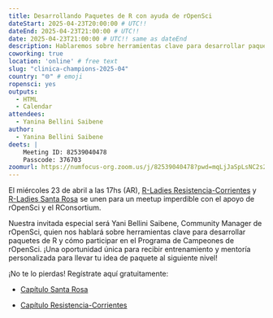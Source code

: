 ```yaml
---
title: Desarrollando Paquetes de R con ayuda de rOpenSci
dateStart: 2025-04-23T20:00:00 # UTC!!
dateEnd: 2025-04-23T21:00:00 # UTC!!
date: 2025-04-23T21:00:00 # UTC!! same as dateEnd
description: Hablaremos sobre herramientas clave para desarrollar paquetes de R y cómo participar en el Programa de Campeones de rOpenSci.
coworking: true
location: 'online' # free text
slug: "clinica-champions-2025-04"
country: "🌐" # emoji
ropensci: yes
outputs:
  - HTML
  - Calendar
attendees:
  - Yanina Bellini Saibene
author:
  - Yanina Bellini Saibene
deets: |
    Meeting ID: 82539040478
    Passcode: 376703
zoomurl: https://numfocus-org.zoom.us/j/82539040478?pwd=mqLjJaSpLsNC2s2KH7aeav7bCI2Zkb.1
---
```


El miércoles 23 de abril a las 17hs (AR), [R-Ladies Resistencia-Corrientes]() y [R-Ladies Santa Rosa]() se unen para un meetup imperdible con el apoyo de rOpenSci y el RConsortium.

Nuestra invitada especial será Yani Bellini Saibene, Community Manager de rOpenSci, quien nos hablará sobre herramientas clave para desarrollar paquetes de R y cómo participar en el Programa de Campeones de rOpenSci. ¡Una oportunidad única para recibir entrenamiento y mentoría personalizada para llevar tu idea de paquete al siguiente nivel!

¡No te lo pierdas! Regístrate aquí gratuitamente: 

- [Capítulo Santa Rosa](https://www.meetup.com/rladies-santa-rosa/events/307169862/?utm_medium=referral&utm_campaign=share-btn_savedevents_share_modal&utm_source=link)

- [Capítulo Resistencia-Corrientes](https://www.meetup.com/rladies-resistencia-corrientes/events/307153480/?utm_medium=referral&utm_campaign=share-btn_savedevents_share_modal&utm_source=link)